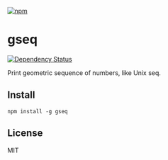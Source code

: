 [![npm](https://nodei.co/npm/gseq.png)](https://nodei.co/npm/gseq/)

# gseq

[![Dependency Status][david-badge]][david]

Print geometric sequence of numbers, like Unix seq.

[david]: https://david-dm.org/eush77/gseq
[david-badge]: https://david-dm.org/eush77/gseq.png

## Install

```
npm install -g gseq
```

## License

MIT
